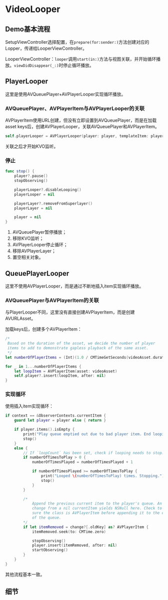 # VideoLooper

## Demo基本流程

SetupViewController选择配置，在`prepare(for:sender:)`方法创建对应的Lopper，传递给LooperViewController。

LooperViewController：`looper`调用`start(in:)`方法与视图关联，并开始循环播放。`viewDidDisappear(_:)`时停止循环播放。

## PlayerLooper

这里是使用AVQueuePlayer+AVPlayerLooper实现循环播放。

### AVQueuePlayer、AVPlayerItem与AVPlayerLooper的关联

AVPlayerItem使用URL创建，但没有立即设置到AVQueuePlayer，而是在加载asset keys后，创建AVPlayerLooper，关联AVQueuePlayer和AVPlayerItem。

```swift
self.playerLooper = AVPlayerLooper(player: player, templateItem: playerItem)
```

关联之后才开始KVO监听。

### 停止

```swift
func stop() {
    player?.pause()
    stopObserving()

    playerLooper?.disableLooping()
    playerLooper = nil

    playerLayer?.removeFromSuperlayer()
    playerLayer = nil

    player = nil
}
```

1. AVQueuePlayer暂停播放；
2. 移除KVO监听；
3. AVPlayerLooper停止循环；
4. 移除AVPlayerLayer；
5. 置空相关对象。

## QueuePlayerLooper

这里不使用AVPlayerLooper，而是通过不断地插入item实现循环播放。

### AVQueuePlayer与AVPlayerItem的关联

与PlayerLooper不同，这里没有直接创建AVPlayerItem，而是创建AVURLAsset。

加载keys后，创建多个AVPlayerItem：

```swift
/*
 Based on the duration of the asset, we decide the number of player 
 items to add to demonstrate gapless playback of the same asset.
 */
let numberOfPlayerItems = (Int)(1.0 / CMTimeGetSeconds(videoAsset.duration)) + 2

for _ in 1...numberOfPlayerItems {
    let loopItem = AVPlayerItem(asset: videoAsset)
    self.player?.insert(loopItem, after: nil)
}
```

### 实现循环

使用插入item实现循环：

```swift
if context == &ObserverContexts.currentItem {
    guard let player = player else { return }

    if player.items().isEmpty {
        print("Play queue emptied out due to bad player item. End looping")
        stop()
    }
    else {
        // If `loopCount` has been set, check if looping needs to stop.
        if numberOfTimesToPlay > 0 {
            numberOfTimesPlayed = numberOfTimesPlayed + 1

            if numberOfTimesPlayed >= numberOfTimesToPlay {
                print("Looped \(numberOfTimesToPlay) times. Stopping.");
                stop()
            }
        }

        /*
            Append the previous current item to the player's queue. An initial
            change from a nil currentItem yields NSNull here. Check to make
            sure the class is AVPlayerItem before appending it to the end
            of the queue.
        */
        if let itemRemoved = change?[.oldKey] as? AVPlayerItem {
            itemRemoved.seek(to: CMTime.zero)

            stopObserving()
            player.insert(itemRemoved, after: nil)
            startObserving()
        }
    }
}
```

其他流程基本一致。

## 细节